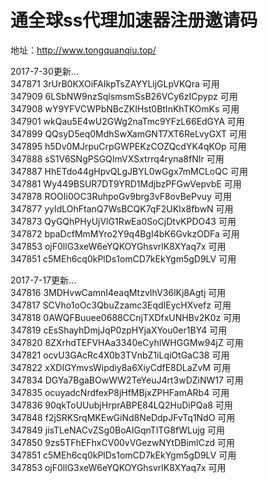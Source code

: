# 通全球ss代理加速器注册邀请码
地址：http://www.tongquanqiu.top/

2017-7-30更新...  
347871	3rUrB0KXOiFAIkpTsZAYYLijGLpVKQra	可用  
347909	6LSbNW9nzSqlsmsmSsB26VCy6zICpypz	可用  
347908	wY9YFVCWPbNBcZKIHst0BtInKhTKOmKs	可用  
347901	wkQau5E4wU2GWg2naTmc9YFzL66EdGYA	可用  
347899	QQsyD5eq0MdhSwXamGNT7XT6ReLvyGXT	可用  
347895	h5Dv0MJrpuCrpGWPEKzCOZQcdYK4qKOp	可用  
347888	sS1V6SNgPSGQImVXSxtrrq4ryna8fNIr	可用  
347887	HhETdo44gHpvQLgJBYL0wGgx7mMCLoQC	可用  
347881	Wy449BSUR7DT9YRD1MdjbzPFGwVepvbE	可用  
347878	ROOIi0OC3RuhpoGv9brg3vF8ovBePvuy	可用  
347877	yyIdLOhFtanQ7WsBCQK7qF2UKIx8fbwN	可用  
347873	QyGQhPHyUjVlG1RwEa0SoCjDtvKPDO43	可用  
347872	bpaDcfMmMYro2Y9q4BgI4bK6GvkzODFa	可用  
347853	ojF0llG3xeW6eYQKOYGhsvrlK8XYaq7x	可用  
347851	c5MEh6cq0kPlDs1omCD7kEkYgm5gD9LV	可用  

2017-7-17更新...  
347816	3MDHvwCamnI4eaqMtzvIhV36lKj8Agtj	可用  
347817	SCVho1oOc3QbuZzamc3EqdIEycHXvefz	可用  
347818	0AWQFBuuee0688CCnjTXDfxUNHBv2K0z	可用  
347819	cEsShayhDmjJqP0zpHYjaXYou0er1BY4	可用  
347820	8ZXrhdTEFVHAa3340eCyhIWHGGMw94jZ	可用  
347821	ocvU3GAcRc4X0b3TVnbZ1iLqiOtGaC38	可用  
347822	xXDIGYmvsWipdiy8a6XiyCdfE8DLaZvM	可用  
347834	DGYa7BgaBOwWW2TeYeuJ4rt3wDZiNW17	可用  
347835	ocuyadcNrdfexP8jHfMBjxZPHFamARb4	可用  
347836	90qkToUUubjHrprABPE84LQ2HuDiPQa8	可用  
347848	f2jSRKSrqMKEwGiNd8NeDdpJFvTq1NdO	可用  
347849	jisTLeNACvZSg0BoAIGqnTlTG8fWLujg	可用  
347850	9zs5TFhEFhxCV00vVGezwNYtDBimICzd	可用  
347851	c5MEh6cq0kPlDs1omCD7kEkYgm5gD9LV	可用  
347853	ojF0llG3xeW6eYQKOYGhsvrlK8XYaq7x	可用  
